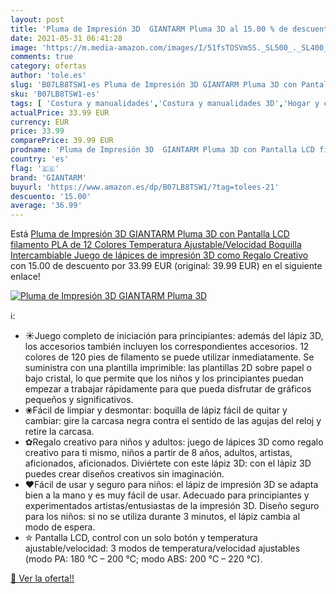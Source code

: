 ```yaml
---
layout: post
title: 'Pluma de Impresión 3D  GIANTARM Pluma 3D al 15.00 % de descuento'
date: 2021-05-31 06:41:28
image: 'https://m.media-amazon.com/images/I/51fsTOSVm5S._SL500_._SL400_.jpg'
comments: true
category: ofertas
author: 'tole.es'
slug: 'B07LB8TSW1-es Pluma de Impresión 3D GIANTARM Pluma 3D con Pantalla LCD...'
sku: 'B07LB8TSW1-es'
tags: [ 'Costura y manualidades','Costura y manualidades 3D','Hogar y cocina','Plumas para impresión 3D','giantarm','lápices', ]
actualPrice: 33.99 EUR
currency: EUR
price: 33.99
comparePrice: 39.99 EUR
prodname: 'Pluma de Impresión 3D  GIANTARM Pluma 3D con Pantalla LCD filamento PLA de 12 Colores  Temperatura Ajustable/Velocidad  Boquilla Intercambiable  Juego de lápices de impresión 3D como Regalo Creativo'
country: 'es'
flag: '🇪🇸'
brand: 'GIANTARM'
buyurl: 'https://www.amazon.es/dp/B07LB8TSW1/?tag=tolees-21'
descuento: '15.00'
average: '36.99'
---
```


Está [Pluma de Impresión 3D  GIANTARM Pluma 3D con Pantalla LCD filamento PLA de 12 Colores  Temperatura Ajustable/Velocidad  Boquilla Intercambiable  Juego de lápices de impresión 3D como Regalo Creativo](https://www.amazon.es/dp/B07LB8TSW1/?tag=tolees-21) con 15.00 de descuento por 33.99 EUR (original: 39.99 EUR) en el siguiente enlace!

[![Pluma de Impresión 3D  GIANTARM Pluma 3D](https://m.media-amazon.com/images/I/51fsTOSVm5S._SL500_._SL400_.jpg)](https://www.amazon.es/dp/B07LB8TSW1/?tag=tolees-21)

ℹ️:

- ☀Juego completo de iniciación para principiantes: además del lápiz 3D, los accesorios también incluyen los correspondientes accesorios. 12 colores de 120 pies de filamento se puede utilizar inmediatamente. Se suministra con una plantilla imprimible: las plantillas 2D sobre papel o bajo cristal, lo que permite que los niños y los principiantes puedan empezar a trabajar rápidamente para que pueda disfrutar de gráficos pequeños y significativos.
- ❀Fácil de limpiar y desmontar: boquilla de lápiz fácil de quitar y cambiar: gire la carcasa negra contra el sentido de las agujas del reloj y retire la carcasa.
- ✿Regalo creativo para niños y adultos: juego de lápices 3D como regalo creativo para ti mismo, niños a partir de 8 años, adultos, artistas, aficionados, aficionados. Diviértete con este lápiz 3D: con el lápiz 3D puedes crear diseños creativos sin imaginación.
- ❤Fácil de usar y seguro para niños: el lápiz de impresión 3D se adapta bien a la mano y es muy fácil de usar. Adecuado para principiantes y experimentados artistas/entusiastas de la impresión 3D. Diseño seguro para los niños: si no se utiliza durante 3 minutos, el lápiz cambia al modo de espera.
- ✮ Pantalla LCD, control con un solo botón y temperatura ajustable/velocidad: 3 modos de temperatura/velocidad ajustables (modo PA: 180 °C – 200 °C; modo ABS: 200 °C – 220 °C).

[🛒 Ver la oferta!!](https://www.amazon.es/dp/B07LB8TSW1/?tag=tolees-21)
